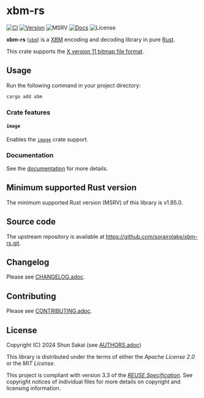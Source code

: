 <!--
SPDX-FileCopyrightText: 2024 Shun Sakai

SPDX-License-Identifier: CC-BY-4.0
-->

# xbm-rs

[![CI][ci-badge]][ci-url]
[![Version][version-badge]][version-url]
![MSRV][msrv-badge]
[![Docs][docs-badge]][docs-url]
![License][license-badge]

**xbm-rs** ([`xbm`][version-url]) is a [XBM] encoding and decoding library in
pure [Rust].

This crate supports the [X version 11 bitmap file format].

## Usage

Run the following command in your project directory:

```sh
cargo add xbm
```

### Crate features

#### `image`

Enables the [`image`] crate support.

### Documentation

See the [documentation][docs-url] for more details.

## Minimum supported Rust version

The minimum supported Rust version (MSRV) of this library is v1.85.0.

## Source code

The upstream repository is available at
<https://github.com/sorairolake/xbm-rs.git>.

## Changelog

Please see [CHANGELOG.adoc].

## Contributing

Please see [CONTRIBUTING.adoc].

## License

Copyright (C) 2024 Shun Sakai (see [AUTHORS.adoc])

This library is distributed under the terms of either the _Apache License 2.0_
or the _MIT License_.

This project is compliant with version 3.3 of the [_REUSE Specification_]. See
copyright notices of individual files for more details on copyright and
licensing information.

[ci-badge]: https://img.shields.io/github/actions/workflow/status/sorairolake/xbm-rs/CI.yaml?branch=develop&style=for-the-badge&logo=github&label=CI
[ci-url]: https://github.com/sorairolake/xbm-rs/actions?query=branch%3Adevelop+workflow%3ACI++
[version-badge]: https://img.shields.io/crates/v/xbm?style=for-the-badge&logo=rust
[version-url]: https://crates.io/crates/xbm
[msrv-badge]: https://img.shields.io/crates/msrv/xbm?style=for-the-badge&logo=rust
[docs-badge]: https://img.shields.io/docsrs/xbm?style=for-the-badge&logo=docsdotrs&label=Docs.rs
[docs-url]: https://docs.rs/xbm
[license-badge]: https://img.shields.io/crates/l/xbm?style=for-the-badge
[XBM]: https://en.wikipedia.org/wiki/X_BitMap
[Rust]: https://www.rust-lang.org/
[X version 11 bitmap file format]: https://www.x.org/releases/X11R7.7/doc/libX11/libX11/libX11.html#Manipulating_Bitmaps
[`image`]: https://crates.io/crates/image
[CHANGELOG.adoc]: CHANGELOG.adoc
[CONTRIBUTING.adoc]: CONTRIBUTING.adoc
[AUTHORS.adoc]: AUTHORS.adoc
[_REUSE Specification_]: https://reuse.software/spec-3.3/
